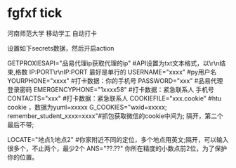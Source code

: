 # fgfxf tick
河南师范大学  移动学工  自动打卡


设置如下secrets数据，然后开启action

GETPROXIESAPI="品易代理ip获取代理的ip"  #API设置为txt文本格式，以\r\n结束,格数  IP:PORT\r\nIP:PORT  最好是单行的
USERNAME="xxxx"   #py用户名
YOURPHONE="xxxx" #打卡数据：你的手机号
PASSWORD="xxx"   #品易代理登录密码
EMERGENCYPHONE="1xxxx58"   #打卡数据：紧急联系人   手机号
CONTACTS="xxx" #打卡数据：紧急联系人
COOKIEFILE="xxx.cookie"    #htu   cookie  ，数据为yuml=xxxxx
G_COOKIES="wxid=xxxxx;  remember_student_xxxx=xxxx"#抓包获取微信的cookie中间为; 隔开，第二个最后不带;

LOCATE="地点1;地点2"  #你家附近不同的定位，多个地点用英文;隔开，可以输入很多个，不止两个，最少2个
ANS="??.??"   你所在精度的小数点前2位，为了保护你的位置。

